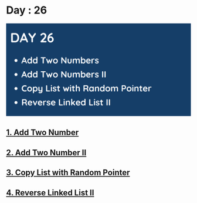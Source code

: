 # Day : 26

![](../images/day26.png)

## [1. Add Two Number](2.%20Add%20Two%20Numbers.md)

## [2. Add Two  Number II](445.%20Add%20Two%20Numbers%20II.md)

## [3. Copy List with Random Pointer](138.%20Copy%20List%20with%20Random%20Pointer.md)

## [4. Reverse Linked List II]()